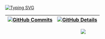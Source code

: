 [![Typing SVG](https://readme-typing-svg.demolab.com?font=&weight=800&size=32&pause=1000&color=8B24F7&width=435&lines=Gaspari)](https://git.io/typing-svg)


  

  
 | [![GitHub Commits](http://github-profile-summary-cards.vercel.app/api/cards/productive-time?username=Caspiom&theme=dracula&utcOffset=-3)](https://github.com/vn7n24fzkq/github-profile-summary-cards) | [![GitHub Details](http://github-profile-summary-cards.vercel.app/api/cards/profile-details?username=Caspiom&theme=dracula)](https://github.com/vn7n24fzkq/github-profile-summary-cards) |  
 | ----------- | ----------- |


 
  <div align="center" >
<a href="https://skillicons.dev"   >
  <img src="https://skillicons.dev/icons?i=linux,kali,java,cs,py,dotnet,git,vscode,javascript,typescript,css,html,next,tailwind,nodejs,vue,docker,figma,github,postman,mysql,postgres,discord" />
</a>
  <br />

  </div>

 






 
  
  

  
